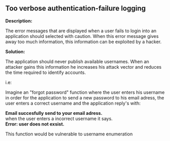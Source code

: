 
Too verbose authentication-failure logging
-------

**Description:**

The error messages that are displayed when a user fails to login into an application should selected with caution. When this error message gives away too much information, this information can be exploited by a hacker.


**Solution:**

The application should never publish available usernames. When an attacker gains this information he increases his attack vector and reduces the time required to identify accounts.

i.e:

Imagine an &#34;forgot password&#34; function where the user enters his username in order for the application to send a new password to his email adress, the user enters a correct username and the application reply&#39;s with:

<b>Email succesfully send to your email adress.</b><br>
when the user enters a incorrect username it says.<br>
<b>Error: user does not exsist.</b><br>

This function would be vulnerable to username enumeration

	